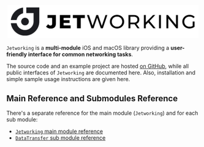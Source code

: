 <p align="center">
    <img src="https://raw.githubusercontent.com/JamitLabs/Jetworking/develop/Logo.png" width=500>
</p>

`Jetworking` is a **multi-module** iOS and macOS library providing a **user-friendly interface for common networking tasks**.

The source code and an example project are hosted [on GitHub](https://github.com/JamitLabs/Jetworking), while all public interfaces of `Jetworking` are documented here. Also, installation and simple sample usage instructions are given here.

## Main Reference and Submodules Reference

There's a separate reference for the main module (`Jetworking`) and for each sub module:

- [`Jetworking` main module reference](https://jamitlabs.github.io/Jetworking/)
- [`DataTransfer` sub module reference](https://jamitlabs.github.io/Jetworking/Modules/DataTransfer)
